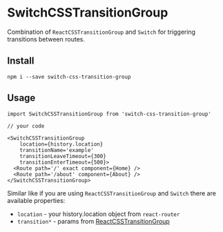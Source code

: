# SwitchCSSTransitionGroup

Combination of `ReactCSSTransitionGroup` and `Switch` for triggering transitions between routes.

## Install

```
npm i --save switch-css-transition-group
```

## Usage

```
import SwitchCSSTransitionGroup from 'switch-css-transition-group'

// your code

<SwitchCSSTransitionGroup
    location={history.location}
    transitionName='example'
    transitionLeaveTimeout={300}
    transitionEnterTimeout={500}>
  <Route path='/' exact component={Home} />
  <Route path='/about' component={About} />
</SwitchCSSTransitionGroup>
```

Similar like if you are using `ReactCSSTransitionGroup` and `Switch` there are available properties:
 - `location` - your history.location object from `react-router`
 - `transition*` - params from [ReactCSSTransitionGroup](https://facebook.github.io/react/docs/animation.html)
